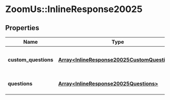 # ZoomUs::InlineResponse20025

## Properties
Name | Type | Description | Notes
------------ | ------------- | ------------- | -------------
**custom_questions** | [**Array&lt;InlineResponse20025CustomQuestions&gt;**](InlineResponse20025CustomQuestions.md) | Array of Registrant Custom Questions | [optional] 
**questions** | [**Array&lt;InlineResponse20025Questions&gt;**](InlineResponse20025Questions.md) | Array of Registrant Questions | [optional] 


